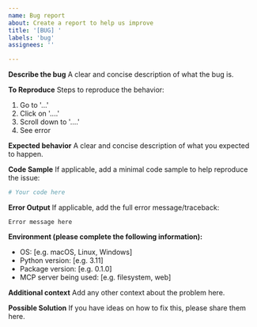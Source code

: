 ```yaml
---
name: Bug report
about: Create a report to help us improve
title: '[BUG] '
labels: 'bug'
assignees: ''

---
```


**Describe the bug**
A clear and concise description of what the bug is.

**To Reproduce**
Steps to reproduce the behavior:
1. Go to '...'
2. Click on '....'
3. Scroll down to '....'
4. See error

**Expected behavior**
A clear and concise description of what you expected to happen.

**Code Sample**
If applicable, add a minimal code sample to help reproduce the issue:

```python
# Your code here
```

**Error Output**
If applicable, add the full error message/traceback:

```
Error message here
```

**Environment (please complete the following information):**
- OS: [e.g. macOS, Linux, Windows]
- Python version: [e.g. 3.11]
- Package version: [e.g. 0.1.0]
- MCP server being used: [e.g. filesystem, web]

**Additional context**
Add any other context about the problem here.

**Possible Solution**
If you have ideas on how to fix this, please share them here.